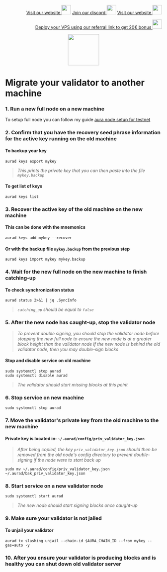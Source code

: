 <p style="font-size:14px" align="right">
<a href="https://kjnodes.com/" target="_blank">Visit our website <img src="https://user-images.githubusercontent.com/50621007/168689709-7e537ca6-b6b8-4adc-9bd0-186ea4ea4aed.png" width="30"/></a>
<a href="https://discord.gg/EY35ZzXY" target="_blank">Join our discord <img src="https://user-images.githubusercontent.com/50621007/176236430-53b0f4de-41ff-41f7-92a1-4233890a90c8.png" width="30"/></a>
<a href="https://kjnodes.com/" target="_blank">Visit our website <img src="https://user-images.githubusercontent.com/50621007/168689709-7e537ca6-b6b8-4adc-9bd0-186ea4ea4aed.png" width="30"/></a>
</p>

<p style="font-size:14px" align="right">
<a href="https://hetzner.cloud/?ref=y8pQKS2nNy7i" target="_blank">Deploy your VPS using our referral link to get 20€ bonus <img src="https://user-images.githubusercontent.com/50621007/174612278-11716b2a-d662-487e-8085-3686278dd869.png" width="30"/></a>
</p>

<p align="center">
  <img height="100" height="auto" src="https://user-images.githubusercontent.com/50621007/177979901-4ac785e2-08c3-4d61-83df-b451a2ed9e68.png">
</p>

# Migrate your validator to another machine

### 1. Run a new full node on a new machine
To setup full node you can follow my guide [aura node setup for testnet](https://github.com/kj89/testnet_manuals/blob/main/aura/README.md)

### 2. Confirm that you have the recovery seed phrase information for the active key running on the old machine

#### To backup your key
```
aurad keys export mykey
```
> _This prints the private key that you can then paste into the file `mykey.backup`_

#### To get list of keys
```
aurad keys list
```

### 3. Recover the active key of the old machine on the new machine

#### This can be done with the mnemonics
```
aurad keys add mykey --recover
```

#### Or with the backup file `mykey.backup` from the previous step
```
aurad keys import mykey mykey.backup
```

### 4. Wait for the new full node on the new machine to finish catching-up

#### To check synchronization status
```
aurad status 2>&1 | jq .SyncInfo
```
> _`catching_up` should be equal to `false`_

### 5. After the new node has caught-up, stop the validator node

> _To prevent double signing, you should stop the validator node before stopping the new full node to ensure the new node is at a greater block height than the validator node_
> _If the new node is behind the old validator node, then you may double-sign blocks_

#### Stop and disable service on old machine
```
sudo systemctl stop aurad
sudo systemctl disable aurad
```
> _The validator should start missing blocks at this point_

### 6. Stop service on new machine
```
sudo systemctl stop aurad
```

### 7. Move the validator's private key from the old machine to the new machine
#### Private key is located in: `~/.aurad/config/priv_validator_key.json`

> _After being copied, the key `priv_validator_key.json` should then be removed from the old node's config directory to prevent double-signing if the node were to start back up_
```
sudo mv ~/.aurad/config/priv_validator_key.json ~/.aurad/bak_priv_validator_key.json
```

### 8. Start service on a new validator node
```
sudo systemctl start aurad
```
> _The new node should start signing blocks once caught-up_

### 9. Make sure your validator is not jailed
#### To unjail your validator
```
aurad tx slashing unjail --chain-id $AURA_CHAIN_ID --from mykey --gas=auto -y
```

### 10. After you ensure your validator is producing blocks and is healthy you can shut down old validator server
